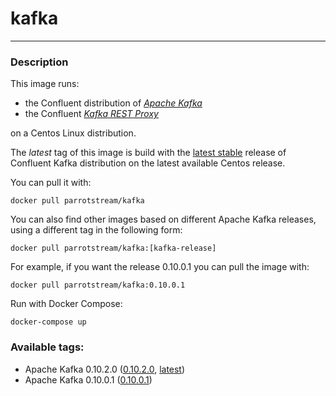 # **kafka**
___

### Description
 

This image runs:

 * the Confluent distribution of [*Apache Kafka*](https://github.com/confluentinc/kafka.git)
 * the Confluent [*Kafka REST Proxy*](https://github.com/confluentinc/kafka-rest.git)
 
on a Centos Linux distribution.

The *latest* tag of this image is build with the [latest stable](https://github.com/confluentinc/kafka/releases/tag/v3.2.2) release of Confluent Kafka distribution on the latest available Centos release.

You can pull it with:

    docker pull parrotstream/kafka


You can also find other images based on different Apache Kafka releases, using a different tag in the following form:

    docker pull parrotstream/kafka:[kafka-release]


For example, if you want the release 0.10.0.1 you can pull the image with:

    docker pull parrotstream/kafka:0.10.0.1

Run with Docker Compose:

    docker-compose up

### Available tags:

- Apache Kafka 0.10.2.0 ([0.10.2.0](https://github.com/parrot-stream/docker-kafka/blob/0.10.2.0/Dockerfile), [latest](https://github.com/parrot-stream/docker-kafka/blob/latest/Dockerfile))
- Apache Kafka 0.10.0.1 ([0.10.0.1](https://github.com/parrot-stream/docker-kafka/blob/0.10.0.1/Dockerfile))
